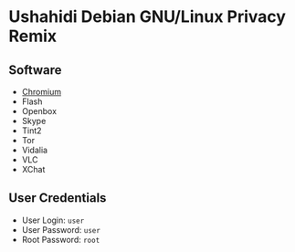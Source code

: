 # Ushahidi Debian GNU/Linux Privacy Remix

## Software

* [Chromium](http://www.chromium.org/)
* Flash
* Openbox
* Skype
* Tint2
* Tor
* Vidalia
* VLC
* XChat

## User Credentials

* User Login: `user`
* User Password: `user`
* Root Password: `root`
